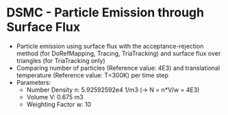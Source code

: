 # DSMC - Particle Emission through Surface Flux
* Particle emission using surface flux with the acceptance-rejection method (for DoRefMapping, Tracing, TriaTracking) and surface flux over triangles (for TriaTracking only)
* Comparing number of particles (Reference value: 4E3) and translational temperature (Reference value: T=300K) per time step
* Parameters:
  * Number Density n: 5.92592592e4 1/m3 (-> N = n*V/w = 4E3)
  * Volume V: 0.675 m3
  * Weighting Factor w: 10